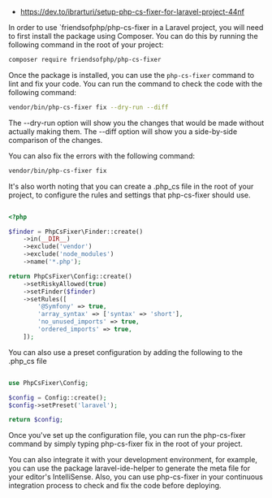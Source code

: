 
- https://dev.to/ibrarturi/setup-php-cs-fixer-for-laravel-project-44nf

In order to use `friendsofphp/php-cs-fixer in a Laravel project, you will need to first install the package using Composer. You can do this by running the following command in the root of your project:

```bash
composer require friendsofphp/php-cs-fixer
```

Once the package is installed, you can use the `php-cs-fixer` command to lint and fix your code. You can run the command to check the code with the following command:

```bash
vendor/bin/php-cs-fixer fix --dry-run --diff
```

The --dry-run option will show you the changes that would be made without actually making them. The --diff option will show you a side-by-side comparison of the changes.

You can also fix the errors with the following command:


```bash
vendor/bin/php-cs-fixer fix
```

It's also worth noting that you can create a .php_cs file in the root of your project, to configure the rules and settings that php-cs-fixer should use.


```php

<?php

$finder = PhpCsFixer\Finder::create()
    ->in(__DIR__)
    ->exclude('vendor')
    ->exclude('node_modules')
    ->name('*.php');

return PhpCsFixer\Config::create()
    ->setRiskyAllowed(true)
    ->setFinder($finder)
    ->setRules([
        '@Symfony' => true,
        'array_syntax' => ['syntax' => 'short'],
        'no_unused_imports' => true,
        'ordered_imports' => true,
    ]);

```

You can also use a preset configuration by adding the following to the .php_cs file

```php

use PhpCsFixer\Config;

$config = Config::create();
$config->setPreset('laravel');

return $config;

```

Once you've set up the configuration file, you can run the php-cs-fixer command by simply typing php-cs-fixer fix in the root of your project.

You can also integrate it with your development environment, for example, you can use the package laravel-ide-helper to generate the meta file for your editor's IntelliSense. Also, you can use php-cs-fixer in your continuous integration process to check and fix the code before deploying.